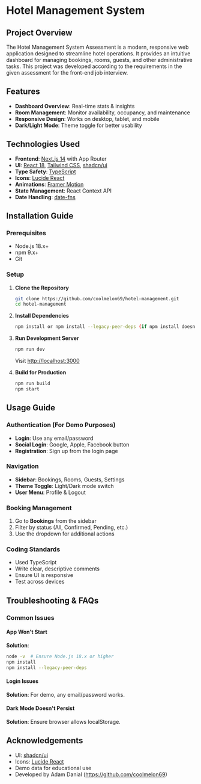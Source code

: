 # Hotel Management System

## Project Overview

The Hotel Management System Assessment is a modern, responsive web application designed to streamline hotel operations. It provides an intuitive dashboard for managing bookings, rooms, guests, and other administrative tasks. This project was developed according to the requirements in the given assessment for the front-end job interview.

## Features

- **Dashboard Overview**: Real-time stats & insights
- **Room Management**: Monitor availability, occupancy, and maintenance
- **Responsive Design**: Works on desktop, tablet, and mobile
- **Dark/Light Mode**: Theme toggle for better usability

## Technologies Used

- **Frontend**: [Next.js 14](https://nextjs.org/) with App Router
- **UI**: [React 18](https://reactjs.org/), [Tailwind CSS](https://tailwindcss.com/), [shadcn/ui](https://ui.shadcn.com/)
- **Type Safety**: [TypeScript](https://www.typescriptlang.org/)
- **Icons**: [Lucide React](https://lucide.dev/)
- **Animations**: [Framer Motion](https://www.framer.com/motion/)
- **State Management**: React Context API
- **Date Handling**: [date-fns](https://date-fns.org/)

## Installation Guide

### Prerequisites

- Node.js 18.x+
- npm 9.x+
- Git

### Setup

1. **Clone the Repository**
   ```sh
   git clone https://github.com/coolmelon69/hotel-management.git
   cd hotel-management
   ```

2. **Install Dependencies**
   ```sh
   npm install or npm install --legacy-peer-deps (if npm install doesn't work)
   ```

3. **Run Development Server**
   ```sh
   npm run dev
   ```
   Visit [http://localhost:3000](http://localhost:3000)

4. **Build for Production**
   ```sh
   npm run build
   npm start
   ```

## Usage Guide

### Authentication (For Demo Purposes)

- **Login**: Use any email/password
- **Social Login**: Google, Apple, Facebook button
- **Registration**: Sign up from the login page

### Navigation

- **Sidebar**: Bookings, Rooms, Guests, Settings
- **Theme Toggle**: Light/Dark mode switch
- **User Menu**: Profile & Logout

### Booking Management

1. Go to **Bookings** from the sidebar
2. Filter by status (All, Confirmed, Pending, etc.)
3. Use the dropdown for additional actions

### Coding Standards

- Used TypeScript
- Write clear, descriptive comments
- Ensure UI is responsive
- Test across devices

## Troubleshooting & FAQs

### Common Issues

#### App Won't Start
**Solution**:
```sh
node -v  # Ensure Node.js 18.x or higher
npm install
npm install --legacy-peer-deps
```

#### Login Issues
**Solution**: For demo, any email/password works. 


#### Dark Mode Doesn't Persist
**Solution**: Ensure browser allows localStorage.

## Acknowledgements

- UI: [shadcn/ui](https://ui.shadcn.com/)
- Icons: [Lucide React](https://lucide.dev/)
- Demo data for educational use
- Developed by Adam Danial (https://github.com/coolmelon69)


